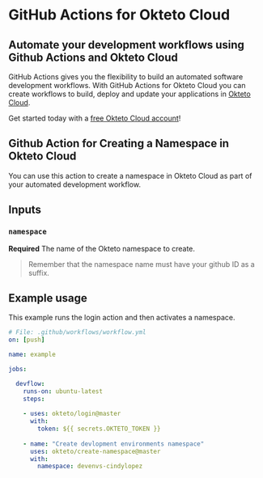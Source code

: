 # GitHub Actions for Okteto Cloud

## Automate your development workflows using Github Actions and Okteto Cloud
GitHub Actions gives you the flexibility to build an automated software development workflows. With GitHub Actions for Okteto Cloud you can create workflows to build, deploy and update your applications in [Okteto Cloud](https://cloud.okteto.com).

Get started today with a [free Okteto Cloud account](https://cloud.okteto.com)!

## Github Action for Creating a Namespace in Okteto Cloud

You can use this action to create a namespace in Okteto Cloud as part of your automated development workflow.

## Inputs

### `namespace`

**Required**  The name of the Okteto namespace to create.

> Remember that the namespace name must have your github ID as a suffix.

## Example usage

This example runs the login action and then activates a namespace.

```yaml
# File: .github/workflows/workflow.yml
on: [push]

name: example

jobs:

  devflow:
    runs-on: ubuntu-latest
    steps:
    
    - uses: okteto/login@master
      with:
        token: ${{ secrets.OKTETO_TOKEN }}
    
    - name: "Create devlopment environments namespace"
      uses: okteto/create-namespace@master
      with:
        namespace: devenvs-cindylopez
```

